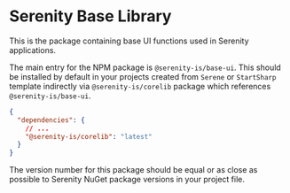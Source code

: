 # Serenity Base Library

This is the package containing base UI functions used in Serenity applications.

The main entry for the NPM package is `@serenity-is/base-ui`. This should be installed by default 
in your projects created from `Serene` or `StartSharp` template indirectly via 
`@serenity-is/corelib` package which references `@serenity-is/base-ui`.

```json
{
  "dependencies": {
    // ...
    "@serenity-is/corelib": "latest"
  }
}
```

The version number for this package should be equal or as close as possible to Serenity NuGet package versions in your project file.